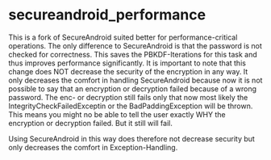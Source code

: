# secureandroid_performance

This is a fork of SecureAndroid suited better for performance-critical operations. The only difference to SecureAndroid is that the password is not checked for correctness.
This saves the PBKDF-Iterations for this task and thus improves performance significantly. It is important to note that this change
does NOT decrease the security of the encryption in any way. It only decreases the comfort in handling SecureAndroid because now
it is not possible to say that an encryption or decryption failed because of a wrong password. The enc- or decryption still fails only
that now most likely the IntegrityCheckFailedExceptin or the BadPaddingException will be thrown. This means you might no be able
to tell the user exactly WHY the encryption or decryption failed. But it still will fail. 

Using SecureAndroid in this way does therefore
not decrease security but only decreases the comfort in Exception-Handling. 

